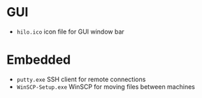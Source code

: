 # GUI

  - `hilo.ico` icon file for GUI window bar
  
# Embedded

  - `putty.exe` SSH client for remote connections
  - `WinSCP-Setup.exe` WinSCP for moving files between machines